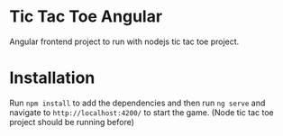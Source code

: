 # Tic Tac Toe Angular
Angular frontend project to run with nodejs tic tac toe project.


# Installation
Run `npm install` to add the dependencies and then run `ng serve` and navigate to `http://localhost:4200/` to start the game.
(Node tic tac toe project should be running before)
